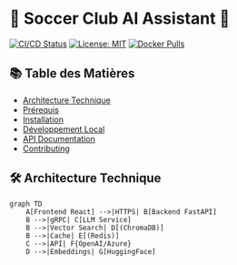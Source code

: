 # 🚀 Soccer Club AI Assistant 🤖

[![CI/CD Status](https://github.com/<user>/soccer-club-ai-assistant/actions/workflows/ci-cd.yml/badge.svg)](https://github.com/<user>/soccer-club-ai-assistant/actions)
[![License: MIT](https://img.shields.io/badge/License-MIT-yellow.svg)](https://opensource.org/licenses/MIT)
[![Docker Pulls](https://img.shields.io/docker/pulls/<user>/soccer-ai-backend)](https://hub.docker.com/r/<user>/soccer-ai-backend)

## 📚 Table des Matières
- [Architecture Technique](#-architecture-technique)
- [Prérequis](#-prérequis)
- [Installation](#-installation)
- [Développement Local](#-développement-local)
- [API Documentation](#-api-documentation)
- [Contributing](#-contributing)

## 🛠 Architecture Technique
```mermaid
graph TD
    A[Frontend React] -->|HTTPS| B[Backend FastAPI]
    B -->|gRPC| C[LLM Service]
    B -->|Vector Search| D[(ChromaDB)]
    B -->|Cache| E[(Redis)]
    C -->|API| F{OpenAI/Azure}
    D -->|Embeddings| G[HuggingFace]
